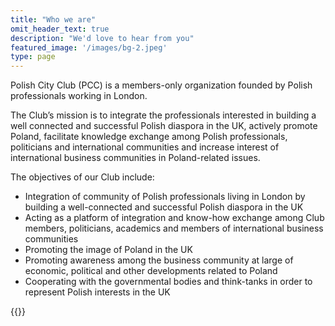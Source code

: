 ```yaml
---
title: "Who we are"
omit_header_text: true
description: "We'd love to hear from you"
featured_image: '/images/bg-2.jpeg'
type: page
---
```


Polish City Club (PCC) is a members-only organization founded by Polish professionals working in London.

The Club’s mission is to integrate the professionals interested in building a well connected and successful Polish diaspora in the UK, actively promote Poland, facilitate knowledge exchange among Polish professionals, politicians and international communities and increase interest of international business communities in Poland-related issues.

The objectives of our Club include:

- Integration of community of Polish professionals living in London by building a well-connected and successful Polish diaspora in the UK
- Acting as a platform of integration and know-how exchange among Club members, politicians, academics and members of international business communities
- Promoting the image of Poland in the UK
- Promoting awareness among the business community at large of economic, political and other developments related to Poland
- Cooperating with the governmental bodies and think-tanks in order to represent Polish interests in the UK

{{<youtube id="dfxG-gpsQSE">}}

<!-- [![IMAGE ALT TEXT HERE](https://img.youtube.com/vi/dfxG-gpsQSE/0.jpg)](https://www.youtube.com/watch?v=dfxG-gpsQSE) -->

